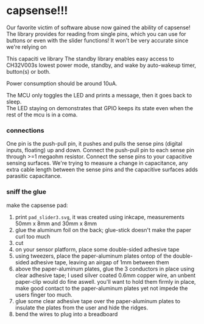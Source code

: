 # capsense!!!

Our favorite victim of software abuse now gained the ability of capsense!
The library provides for reading from single pins, which you can use for buttons or even with the slider functions!
It won't be very accurate since we're relying on 


This capaciti
ve library 
The standby library enables easy access to CH32V003s lowest power mode, standby, and wake by auto-wakeup timer, button(s) or both.  

Power consumption should be around 10uA.  

The MCU only toggles the LED and prints a message, then it goes back to sleep.  
The LED staying on demonstrates that GPIO keeps its state even when the rest of the mcu is in a coma.  

### connections

One pin is the push-pull pin, it pushes and pulls the sense pins (digital inputs, floating) up and down.
Connect the push-pull pin to each sense pin through >=1 megaohm resistor.
Connect the sense pins to your capacitive sensing surfaces.
We're trying to measure a change in capacitance, any extra cable length between the sense pins and the capacitive surfaces adds parasitic capacitance.

### sniff the glue

make the capsense pad:

1. print `pad_slider3.svg`, it was created using inkcape, measurements 50mm x 8mm and 30mm x 8mm
2. glue the aluminum foil on the back; glue-stick doesn't make the paper curl too much
3. cut
4. on your sensor platform, place some double-sided adhesive tape
5. using tweezers, place the paper-aluminum plates ontop of the double-sided adhesive tape, leaving an airgap of 1mm between them
6. above the paper-aluminum plates, glue the 3 conductors in place using clear adhesive tape; I used silver coated 0.6mm copper wire, an unbent paper-clip would do fine aswell. you'll want to hold them firmly in place, make good contact to the paper-aluminum plates yet not impede the users finger too much.
7. glue some clear adhesive tape over the paper-aluminum plates to insulate the plates from the user and hide the ridges.
8. bend the wires to plug into a breadboard
